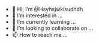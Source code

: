 - 👋 Hi, I’m @Hsyhsjwkisudhdh
- 👀 I’m interested in ...
- 🌱 I’m currently learning ...
- 💞️ I’m looking to collaborate on ...
- 📫 How to reach me ...

<!---
Hsyhsjwkisudhdh/Hsyhsjwkisudhdh is a ✨ special ✨ repository because its `README.md` (this file) appears on your GitHub profile.
You can click the Preview link to take a look at your changes.
--->
